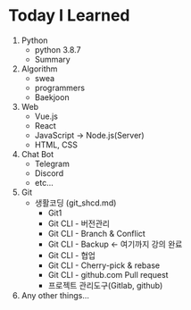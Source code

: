 # Today I Learned 

1. Python
   - python 3.8.7
   - Summary
2. Algorithm
   - swea
   - programmers
   - Baekjoon
3. Web
   - Vue.js
   - React
   - JavaScript -> Node.js(Server)
   - HTML, CSS
4. Chat Bot
   - Telegram
   - Discord
   - etc...
5. Git
   - 생활코딩 (git_shcd.md)
     - Git1
     - Git CLI - 버전관리 
     - Git CLI - Branch & Conflict 
     - Git CLI - Backup                                 <- 여기까지 강의 완료
     - Git CLI - 협업
     - Git CLI - Cherry-pick & rebase
     - Git CLI - github.com Pull request
     - 프로젝트 관리도구(Gitlab, github)
6. Any other things...